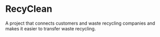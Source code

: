 
# RecyClean

A project that connects customers and waste recycling companies and makes it easier to transfer waste recycling.
